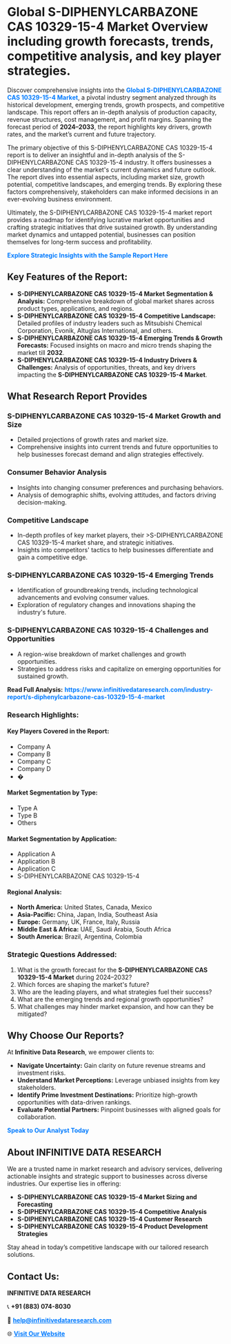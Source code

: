 <h1>Global S-DIPHENYLCARBAZONE CAS 10329-15-4 Market Overview including growth forecasts, trends, competitive analysis, and key player strategies.</h1>
<p>
Discover comprehensive insights into the 
<a href="https://www.infinitivedataresearch.com/industry-report/s-diphenylcarbazone-cas-10329-15-4-market" rel="dofollow" style="color: #007BFF; text-decoration: none;"><strong>Global S-DIPHENYLCARBAZONE CAS 10329-15-4 Market</strong></a>, a pivotal industry segment analyzed through its historical development, emerging trends, growth prospects, and competitive landscape. This report offers an in-depth analysis of production capacity, revenue structures, cost management, and profit margins. Spanning the forecast period of <strong>2024–2033</strong>, the report highlights key drivers, growth rates, and the market’s current and future trajectory.
</p>
<p>
The primary objective of this S-DIPHENYLCARBAZONE CAS 10329-15-4 report is to deliver an insightful and in-depth analysis of the S-DIPHENYLCARBAZONE CAS 10329-15-4 industry. It offers businesses a clear understanding of the market's current dynamics and future outlook. The report dives into essential aspects, including market size, growth potential, competitive landscapes, and emerging trends. By exploring these factors comprehensively, stakeholders can make informed decisions in an ever-evolving business environment.
</p>
<p>
Ultimately, the S-DIPHENYLCARBAZONE CAS 10329-15-4 market report provides a roadmap for identifying lucrative market opportunities and crafting strategic initiatives that drive sustained growth. By understanding market dynamics and untapped potential, businesses can position themselves for long-term success and profitability.
</p>
<p>
<a href="https://www.infinitivedataresearch.com/request-sample/reportId=111727" style="color: #007BFF; text-decoration: none;"><strong>Explore Strategic Insights with the Sample Report Here</strong></a>
</p>

<h2>Key Features of the Report:</h2>
<ul>
<li><strong>S-DIPHENYLCARBAZONE CAS 10329-15-4 Market Segmentation & Analysis:</strong> Comprehensive breakdown of global market shares across product types, applications, and regions.</li>
<li><strong>S-DIPHENYLCARBAZONE CAS 10329-15-4 Competitive Landscape:</strong> Detailed profiles of industry leaders such as Mitsubishi Chemical Corporation, Evonik, Altuglas International, and others.</li>
<li><strong>S-DIPHENYLCARBAZONE CAS 10329-15-4 Emerging Trends & Growth Forecasts:</strong> Focused insights on macro and micro trends shaping the market till <strong>2032</strong>.</li>
<li><strong>S-DIPHENYLCARBAZONE CAS 10329-15-4 Industry Drivers & Challenges:</strong> Analysis of opportunities, threats, and key drivers impacting the <strong>S-DIPHENYLCARBAZONE CAS 10329-15-4 Market</strong>.</li>
</ul>

<h2>What Research Report Provides</h2>
<h3>S-DIPHENYLCARBAZONE CAS 10329-15-4 Market Growth and Size</h3>
<ul>
<li>Detailed projections of growth rates and market size.</li>
<li>Comprehensive insights into current trends and future opportunities to help businesses forecast demand and align strategies effectively.</li>
</ul>

<h3>Consumer Behavior Analysis</h3>
<ul>
<li>Insights into changing consumer preferences and purchasing behaviors.</li>
<li>Analysis of demographic shifts, evolving attitudes, and factors driving decision-making.</li>
</ul>

<h3>Competitive Landscape</h3>
<ul>
<li>In-depth profiles of key market players, their >S-DIPHENYLCARBAZONE CAS 10329-15-4 market share, and strategic initiatives.</li>
<li>Insights into competitors' tactics to help businesses differentiate and gain a competitive edge.</li>
</ul>

<h3>S-DIPHENYLCARBAZONE CAS 10329-15-4 Emerging Trends</h3>
<ul>
<li>Identification of groundbreaking trends, including technological advancements and evolving consumer values.</li>
<li>Exploration of regulatory changes and innovations shaping the industry's future.</li>
</ul>

<h3>S-DIPHENYLCARBAZONE CAS 10329-15-4 Challenges and Opportunities</h3>
<ul>
<li>A region-wise breakdown of market challenges and growth opportunities.</li>
<li>Strategies to address risks and capitalize on emerging opportunities for sustained growth.</li>
</ul>
<p><strong>Read Full Analysis:</strong> <a href="https://www.infinitivedataresearch.com/industry-report/s-diphenylcarbazone-cas-10329-15-4-market" rel="dofollow" style="color: #007BFF; text-decoration: none;"><strong>https://www.infinitivedataresearch.com/industry-report/s-diphenylcarbazone-cas-10329-15-4-market</strong></a></p>
<h3>Research Highlights:</h3>
<h4>Key Players Covered in the Report:</h4>
<ul><li>Company A</li><li>Company B</li><li>Company C</li><li>Company D</li><li>�</li></ul>
<h4>Market Segmentation by Type:</h4>
<ul><li>Type A</li><li>Type B</li><li>Others</li></ul>
<h4>Market Segmentation by Application:</h4>
<ul><li>Application A</li><li>Application B</li><li>Application C</li><li>S-DIPHENYLCARBAZONE CAS 10329-15-4</li></ul>

<h4>Regional Analysis:</h4>
<ul>
<li><strong>North America:</strong> United States, Canada, Mexico</li>
<li><strong>Asia-Pacific:</strong> China, Japan, India, Southeast Asia</li>
<li><strong>Europe:</strong> Germany, UK, France, Italy, Russia</li>
<li><strong>Middle East & Africa:</strong> UAE, Saudi Arabia, South Africa</li>
<li><strong>South America:</strong> Brazil, Argentina, Colombia</li>
</ul>

<h3>Strategic Questions Addressed:</h3>
<ol>
<li>What is the growth forecast for the <strong>S-DIPHENYLCARBAZONE CAS 10329-15-4 Market</strong> during 2024–2032?</li>
<li>Which forces are shaping the market's future?</li>
<li>Who are the leading players, and what strategies fuel their success?</li>
<li>What are the emerging trends and regional growth opportunities?</li>
<li>What challenges may hinder market expansion, and how can they be mitigated?</li>
</ol>

<h2>Why Choose Our Reports?</h2>
<p>At <strong>Infinitive Data Research</strong>, we empower clients to:</p>
<ul>
<li><strong>Navigate Uncertainty:</strong> Gain clarity on future revenue streams and investment risks.</li>
<li><strong>Understand Market Perceptions:</strong> Leverage unbiased insights from key stakeholders.</li>
<li><strong>Identify Prime Investment Destinations:</strong> Prioritize high-growth opportunities with data-driven rankings.</li>
<li><strong>Evaluate Potential Partners:</strong> Pinpoint businesses with aligned goals for collaboration.</li>
</ul>
<p><a href="https://www.infinitivedataresearch.com/industry-report/s-diphenylcarbazone-cas-10329-15-4-market" rel="dofollow" style="color: #007BFF; text-decoration: none;"><strong>Speak to Our Analyst Today</strong></a></p>

<h2>About INFINITIVE DATA RESEARCH</h2>
<p>We are a trusted name in market research and advisory services, delivering actionable insights and strategic support to businesses across diverse industries. Our expertise lies in offering:</p>
<ul>
<li><strong>S-DIPHENYLCARBAZONE CAS 10329-15-4 Market Sizing and Forecasting</strong></li>
<li><strong>S-DIPHENYLCARBAZONE CAS 10329-15-4 Competitive Analysis</strong></li>
<li><strong>S-DIPHENYLCARBAZONE CAS 10329-15-4 Customer Research</strong></li>
<li><strong>S-DIPHENYLCARBAZONE CAS 10329-15-4 Product Development Strategies</strong></li>
</ul>
<p>Stay ahead in today’s competitive landscape with our tailored research solutions.</p>

<h2>Contact Us:</h2>
<p><strong>INFINITIVE DATA RESEARCH</strong></p>
<p>📞 <strong>+91 (883) 074-8030</strong></p>
<p>📧 <strong><a href="mailto:help@infinitivedataresearch.com" style="color: #007BFF;">help@infinitivedataresearch.com</a></strong></p>
<p>🌐 <strong><a href="https://www.infinitivedataresearch.com" rel="dofollow" style="color: #007BFF;">Visit Our Website</a></strong></p>